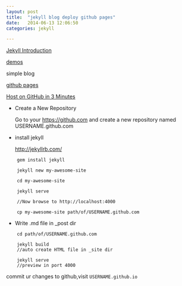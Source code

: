 ```yaml
---
layout: post
title:  "jekyll blog deploy github pages"
date:   2014-06-13 12:06:50
categories: jekyll

---
```

[Jekyll Introduction](http://themes.jekyllbootstrap.com/preview/the-minimum/lessons/2011/12/29/jekyll-introduction/)

[demos](https://github.com/jekyll/jekyll/wiki/Sites)

simple blog

[github pages](https://pages.github.com/)

[Host on GitHub in 3 Minutes](http://jekyllbootstrap.com/usage/jekyll-quick-start.html?#)


* Create a New Repository

	Go to your https://github.com and create a new repository named USERNAME.github.com


* install jekyll

	http://jekyllrb.com/
	
```
	gem install jekyll
	
	jekyll new my-awesome-site
	
	cd my-awesome-site
	
	jekyll serve
	
	//Now browse to http://localhost:4000
	
	cp my-awesome-site path/of/USERNAME.github.com 
```

* Write .md file in _post dir
	
```
	cd path/of/USERNAME.github.com 
	
	jekyll build
	//auto create HTML file in _site dir 
	
	jekyll serve 
	//preview in port 4000
```

commit ur changes to github,visit `USERNAME.github.io`


